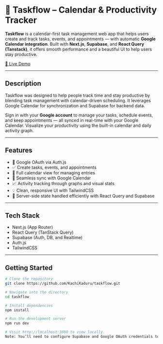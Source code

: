 # 📆 Taskflow – Calendar & Productivity Tracker

**Taskflow** is a calendar-first task management web app that helps users create and track tasks, events, and appointments — with automatic **Google Calendar integration**. Built with **Next.js**, **Supabase**, and **React Query (Tanstack)**, it offers smooth performance and a beautiful UI to help users stay productive.

[🔗 Live Demo](https://taskflow-inc.vercel.app/)  

---

## Description
Taskflow was designed to help people track time and stay productive by blending task management with calendar-driven scheduling. It leverages Google Calendar for synchronization and Supabase for backend data.

Sign in with your **Google account** to manage your tasks, schedule events, and keep appointments — all synced in real-time with your Google Calendar. Visualize your productivity using the built-in calendar and daily activity graph.

---

## Features

- 🔐 Google OAuth via Auth.js
- ✅ Create tasks, events, and appointments
- 📅 Full calendar view for managing entries
- 🔄 Seamless sync with Google Calendar
- 📈 Activity tracking through graphs and visual stats
- 💡 Clean, responsive UI with TailwindCSS
- 🧠 Server-side state handled efficiently with React Query and Supabase

---

## Tech Stack

- Next.js (App Router)
- React Query (TanStack Query)
- Supabase (Auth, DB, and Realtime)
- Auth.js
- TailwindCSS

---

## Getting Started

```bash
# Clone the repository
git clone https://github.com/KachiKaduru/taskflow.git

# Navigate into the directory
cd taskflow

# Install dependencies
npm install

# Run the development server
npm run dev

# Visit http://localhost:3000 to view locally.
Note: You’ll need to configure Supabase and Google OAuth credentials to make authentication and calendar syncing work during development.
